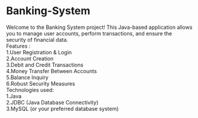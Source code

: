 # Banking-System

Welcome to the Banking System project! This Java-based application allows you to manage user accounts, perform transactions, and ensure the security of financial data.
<br>
Features :<br>
1.User Registration & Login <br>
2.Account Creation <br>
3.Debit and Credit Transactions <br>
4.Money Transfer Between Accounts<br>
5.Balance Inquiry<br>
6.Robust Security Measures<br>
Technologies used:<br>
1.Java<br>
2.JDBC (Java Database Connectivity)<br>
3.MySQL (or your preferred database system)<br>
